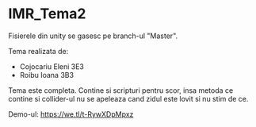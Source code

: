 # IMR_Tema2
Fisierele din unity se gasesc pe branch-ul "Master".

Tema realizata de:
 *  Cojocariu Eleni 3E3
 *  Roibu Ioana 3B3

Tema este completa. Contine si scripturi pentru scor, insa metoda ce contine si collider-ul nu se apeleaza cand zidul este lovit si nu stim de ce.

Demo-ul: https://we.tl/t-RywXDpMpxz 
